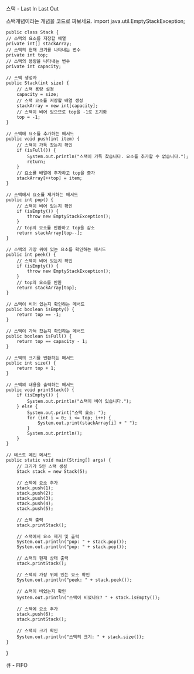   스택 - Last In Last Out

스택개념이라는 개념을 코드로 짜보세요.
import java.util.EmptyStackException;

    public class Stack {
    // 스택의 요소를 저장할 배열
    private int[] stackArray;
    // 스택의 현재 크기를 나타내는 변수
    private int top;
    // 스택의 용량을 나타내는 변수
    private int capacity;

    // 스택 생성자
    public Stack(int size) {
        // 스택 용량 설정
        capacity = size;
        // 스택 요소를 저장할 배열 생성
        stackArray = new int[capacity];
        // 스택이 비어 있으므로 top을 -1로 초기화
        top = -1;
    }

    // 스택에 요소를 추가하는 메서드
    public void push(int item) {
        // 스택이 가득 찼는지 확인
        if (isFull()) {
            System.out.println("스택이 가득 찼습니다. 요소를 추가할 수 없습니다.");
            return;
        }
        // 요소를 배열에 추가하고 top을 증가
        stackArray[++top] = item;
    }

    // 스택에서 요소를 제거하는 메서드
    public int pop() {
        // 스택이 비어 있는지 확인
        if (isEmpty()) {
            throw new EmptyStackException();
        }
        // top의 요소를 반환하고 top을 감소
        return stackArray[top--];
    }

    // 스택의 가장 위에 있는 요소를 확인하는 메서드
    public int peek() {
        // 스택이 비어 있는지 확인
        if (isEmpty()) {
            throw new EmptyStackException();
        }
        // top의 요소를 반환
        return stackArray[top];
    }

    // 스택이 비어 있는지 확인하는 메서드
    public boolean isEmpty() {
        return top == -1;
    }

    // 스택이 가득 찼는지 확인하는 메서드
    public boolean isFull() {
        return top == capacity - 1;
    }

    // 스택의 크기를 반환하는 메서드
    public int size() {
        return top + 1;
    }

    // 스택의 내용을 출력하는 메서드
    public void printStack() {
        if (isEmpty()) {
            System.out.println("스택이 비어 있습니다.");
        } else {
            System.out.print("스택 요소: ");
            for (int i = 0; i <= top; i++) {
                System.out.print(stackArray[i] + " ");
            }
            System.out.println();
        }
    }

    // 테스트 메인 메서드
    public static void main(String[] args) {
        // 크기가 5인 스택 생성
        Stack stack = new Stack(5);

        // 스택에 요소 추가
        stack.push(1);
        stack.push(2);
        stack.push(3);
        stack.push(4);
        stack.push(5);

        // 스택 출력
        stack.printStack();

        // 스택에서 요소 제거 및 출력
        System.out.println("pop: " + stack.pop());
        System.out.println("pop: " + stack.pop());

        // 스택의 현재 상태 출력
        stack.printStack();

        // 스택의 가장 위에 있는 요소 확인
        System.out.println("peek: " + stack.peek());

        // 스택이 비었는지 확인
        System.out.println("스택이 비었나요? " + stack.isEmpty());

        // 스택에 요소 추가
        stack.push(6);
        stack.printStack();

        // 스택의 크기 확인
        System.out.println("스택의 크기: " + stack.size());
    }
}

  
  큐 - FIFO
